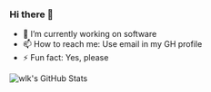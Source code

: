 ### Hi there 👋

- 🔭 I’m currently working on software
- 📫 How to reach me: Use email in my GH profile
- ⚡ Fun fact: Yes, please

![wlk's GitHub Stats](https://github-readme-stats.vercel.app/api?username=wlk&show_icons=true&theme=radical)

